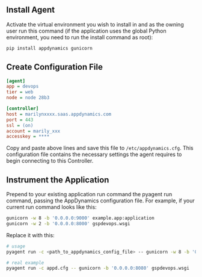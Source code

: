 ## Install Agent

Activate the virtual environment you wish to install in and as the owning user run this command (if the application uses the global Python environment, you need to run the install command as root):
```bash
pip install appdynamics gunicorn
```

## Create Configuration File
```ini
[agent]
app = devops
tier = web
node = node 28b3

[controller]
host = marilynxxxx.saas.appdynamics.com
port = 443
ssl = (on)
account = marily_xxx
accesskey = ****

```
Copy and paste above lines and save this file to `/etc/appdynamics.cfg`. This configuration file contains the necessary settings the agent requires to begin connecting to this Controller.

## Instrument the Application

Prepend to your existing application run command the pyagent run command, passing the AppDynamics configuration file. For example, if your current run command looks like this:
```bash
gunicorn -w 8 -b '0.0.0.0:9000' example.app:application
gunicorn -w 2 -b '0.0.0.0:8000' gspdevops.wsgi
```

Replace it with this:
```bash
# usage
pyagent run -c <path_to_appdynamics_config_file> -- gunicorn -w 8 -b '0.0.0.0:9000' example.app:application

# real example
pyagent run -c appd.cfg -- gunicorn -b '0.0.0.0:8080' gspdevops.wsgi
```

